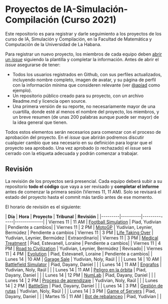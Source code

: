 # Proyectos de IA-Simulación-Compilación (Curso 2021)

Este repositorio es para registrar y darle seguimiento a los proyectos de los curso de IA, Simulación y Compilación, en la Facultad de Matemática y Computación de la Universidad de La Habana.

Para registrar un nuevo proyecto, los miembros de cada equipo deben [abrir un _issue_](https://github.com/matcom/ia-sim-cmp-21/issues/new?assignees=&labels=En+revisi%C3%B3n&template=registro-de-proyecto.md&title=) siguiendo la plantilla y completar la información. Antes de abrir el _issue_ asegurarse de tener:

- Todos los usuarios registrados en Github, con sus perfiles actualizados, incluyendo nombre completo, imagen de avatar, y su página de perfil con la información mínima que consideren relevante (ver [@apiad](https://github.com/apiad) como ejemplo).
- Un repositorio público creado para su proyecto, con un archivo Readme.md y licencia open source.
- Una primera versión de su reporte, no necesariamente mayor de una cuartilla, donde esté al menos el nombre del proyecto, los miembros, y un breve resumen (de unas 200 palabras aunque puede ser mayor) de la idea general que tienen.

Todos estos elementos serán necesarios para comenzar con el proceso de aprobación del proyecto.
En el _issue_ que abrirán podremos discutir cualquier cambio que sea necesario en su definición para lograr que el proyecto sea aprobado.
Una vez aprobado (o rechazado) el _issue_ será cerrado con la etiqueta adecuada y podrán comenzar a trabajar.

## Revisión

La revisión de los proyectos será presencial. Cada equipo deberá subir a su repositorio **todo el código** que vaya a ser revisado y **completar el informe** antes de comenzar la primera sesión (Viernes 11, 11 AM). Solo se revisará el estado del proyecto hasta el commit más tardío antes de ese momento.

El horario de revisión es el siguiente:

| **Día** | **Hora** | **Proyecto** | **Tribunal** | **Revisión** |
|---------|----------|--------------|--------------|
| Viernes 11 | 11 AM | [Football Simulation](https://github.com/matcom/ia-sim-cmp-21/issues/4) | Piad, Yudivian | Pendiente a cambios|
| Viernes 11 | 2 PM  | [MotoGP](https://github.com/matcom/ia-sim-cmp-21/issues/1) | Yudivian, Leynier, Bermúdez | Pendiente a cambios
| Viernes 11 | 3 PM  | [Life Taking Over](https://github.com/matcom/ia-sim-cmp-21/issues/10) | Yudivian, Leynier, Bermúdez | Extraordinario|
| Viernes 11 | 3 PM  | [Medical Treatment](https://github.com/matcom/ia-sim-cmp-21/issues/12) | Piad, Estevanell, Loraine | Pendiente a cambios|
| Viernes 11 | 4 PM  | [Road to Civilization](https://github.com/matcom/ia-sim-cmp-21/issues/6) | Yudivian, Leynier, Bermúdez | Revisado|
| Viernes 11 | 4 PM  | [Evolution](https://github.com/matcom/ia-sim-cmp-21/issues/7) | Piad, Estevanell, Loraine | Pendiente a cambios|
| Lunes 14   | 10 AM | [Garage Sale](https://github.com/matcom/ia-sim-cmp-21/issues/18) | Yudivian, Noly, Raúl | |
| Lunes 14   | 10 AM | [Battlefield Simulator](https://github.com/matcom/ia-sim-cmp-21/issues/17) | Piad, Dayany, Daniel | |
| Lunes 14   | 11 AM | [Engrafos](https://github.com/matcom/ia-sim-cmp-21/issues/15) | Yudivian, Noly, Raúl | |
| Lunes 14   | 11 AM | [Peligro en la órbita](https://github.com/matcom/ia-sim-cmp-21/issues/14) | Piad, Dayany, Daniel | |
| Lunes 14   | 12 PM | [NumLab](https://github.com/matcom/ia-sim-cmp-21/issues/13) | Piad, Dayany, Daniel | |
| Lunes 14   | 2 PM  | [Proceso de aprendizaje](https://github.com/matcom/ia-sim-cmp-21/issues/11) | Yudivian, Noly, Raúl | |
| Lunes 14   | 2 PM  | [BattleSim](https://github.com/matcom/ia-sim-cmp-21/issues/9) | Piad, Dayany, Daniel | |
| Lunes 14   | 3 PM  | [Gestión de rutas](https://github.com/matcom/ia-sim-cmp-21/issues/3) | Yudivian, Noly, Raúl | |
| Lunes 14   | 3 PM  | [Game of Servers](https://github.com/matcom/ia-sim-cmp-21/issues/8) | Piad, Dayany, Daniel | |
| Martes 15  | 11 AM | [Bot de rebalanceo](https://github.com/matcom/ia-sim-cmp-21/issues/5) | Piad, Yudivian | |
